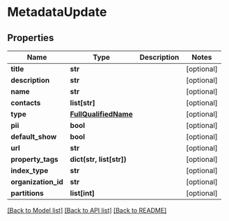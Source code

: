 # MetadataUpdate

## Properties
Name | Type | Description | Notes
------------ | ------------- | ------------- | -------------
**title** | **str** |  | [optional] 
**description** | **str** |  | [optional] 
**name** | **str** |  | [optional] 
**contacts** | **list[str]** |  | [optional] 
**type** | [**FullQualifiedName**](FullQualifiedName.md) |  | [optional] 
**pii** | **bool** |  | [optional] 
**default_show** | **bool** |  | [optional] 
**url** | **str** |  | [optional] 
**property_tags** | **dict(str, list[str])** |  | [optional] 
**index_type** | **str** |  | [optional] 
**organization_id** | **str** |  | [optional] 
**partitions** | **list[int]** |  | [optional] 

[[Back to Model list]](../README.md#documentation-for-models) [[Back to API list]](../README.md#documentation-for-api-endpoints) [[Back to README]](../README.md)


